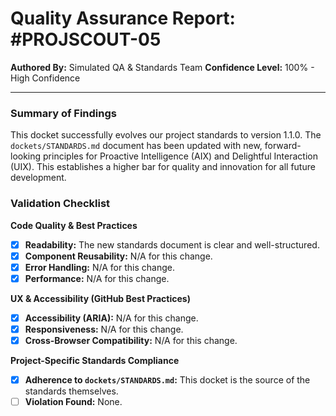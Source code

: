 # Quality Assurance Report: #PROJSCOUT-05

**Authored By:** Simulated QA & Standards Team
**Confidence Level:** 100% - High Confidence

---

### Summary of Findings
This docket successfully evolves our project standards to version 1.1.0. The `dockets/STANDARDS.md` document has been updated with new, forward-looking principles for Proactive Intelligence (AIX) and Delightful Interaction (UIX). This establishes a higher bar for quality and innovation for all future development.

### Validation Checklist

**Code Quality & Best Practices**
- [x] **Readability:** The new standards document is clear and well-structured.
- [x] **Component Reusability:** N/A for this change.
- [x] **Error Handling:** N/A for this change.
- [x] **Performance:** N/A for this change.

**UX & Accessibility (GitHub Best Practices)**
- [x] **Accessibility (ARIA):** N/A for this change.
- [x] **Responsiveness:** N/A for this change.
- [x] **Cross-Browser Compatibility:** N/A for this change.

**Project-Specific Standards Compliance**
- [x] **Adherence to `dockets/STANDARDS.md`:** This docket is the source of the standards themselves.
- [ ] **Violation Found:** None.

